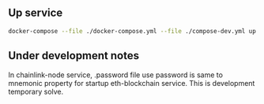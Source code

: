 ## Up service 

```sh
docker-compose --file ./docker-compose.yml --file ./compose-dev.yml up --remove-orphans
```

## Under development notes

In chainlink-node service, .password file use password is same to mnemonic property for startup eth-blockchain service. This is development temporary solve.
